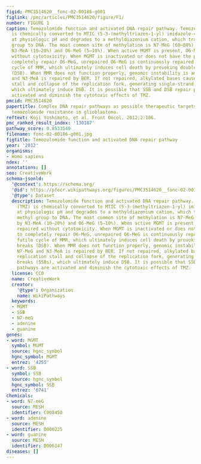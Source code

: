 ```yaml
---
figid: PMC3514620__fonc-02-00186-g001
figlink: /pmc/articles/PMC3514620/figure/F1/
number: FIGURE 1
caption: Temozolomide function and activated DNA repair pathway. Temozolomide (TMZ)
  is chemically converted to MTIC (5-3-(methyltriazen-1-yl) imidazole-4-carboximide)
  at physiologic pH and degrades to a methyldiazonium cation, which transfers a methyl
  group to DNA. The most common site of methylation is N7-MeG (60–80%) followed by
  N3-MeA (10–20%) and O6-MeG (5–10%). When active MGMT is present, O6-MeG is repaired
  without cytotoxicity. When MGMT is inactivated or does not have the potential to
  completely repair O6-MeG, unrepaired O6-MeG is continuously repaired by the futile
  cycle of MMR, which ultimately induces cell death by provoking double-strand breaks
  (DSB). When MMR does not function properly, genomic instability is amplified. N7-MeG
  and N3-MeA is repaired by BER. If not repaired, alkylated bases cause a replication
  stall and collapse of the replication fork, generating single-strand breaks (SSBs),
  which ultimately induce DSB. It is possible that SSB and DSB repair pathways are
  activated and diminish the cytotoxic effects of TMZ.
pmcid: PMC3514620
papertitle: Complex DNA repair pathways as possible therapeutic targets to overcome
  temozolomide resistance in glioblastoma.
reftext: Koji Yoshimoto, et al. Front Oncol. 2012;2:186.
pmc_ranked_result_index: '130187'
pathway_score: 0.8533549
filename: fonc-02-00186-g001.jpg
figtitle: Temozolomide function and activated DNA repair pathway
year: '2012'
organisms:
- Homo sapiens
ndex: ''
annotations: []
seo: CreativeWork
schema-jsonld:
  '@context': https://schema.org/
  '@id': https://pfocr.wikipathways.org/figures/PMC3514620__fonc-02-00186-g001.html
  '@type': Dataset
  description: Temozolomide function and activated DNA repair pathway. Temozolomide
    (TMZ) is chemically converted to MTIC (5-3-(methyltriazen-1-yl) imidazole-4-carboximide)
    at physiologic pH and degrades to a methyldiazonium cation, which transfers a
    methyl group to DNA. The most common site of methylation is N7-MeG (60–80%) followed
    by N3-MeA (10–20%) and O6-MeG (5–10%). When active MGMT is present, O6-MeG is
    repaired without cytotoxicity. When MGMT is inactivated or does not have the potential
    to completely repair O6-MeG, unrepaired O6-MeG is continuously repaired by the
    futile cycle of MMR, which ultimately induces cell death by provoking double-strand
    breaks (DSB). When MMR does not function properly, genomic instability is amplified.
    N7-MeG and N3-MeA is repaired by BER. If not repaired, alkylated bases cause a
    replication stall and collapse of the replication fork, generating single-strand
    breaks (SSBs), which ultimately induce DSB. It is possible that SSB and DSB repair
    pathways are activated and diminish the cytotoxic effects of TMZ.
  license: CC0
  name: CreativeWork
  creator:
    '@type': Organization
    name: WikiPathways
  keywords:
  - MGMT
  - SSB
  - N7-meG
  - adenine
  - guanine
genes:
- word: MGMT
  symbol: MGMT
  source: hgnc_symbol
  hgnc_symbol: MGMT
  entrez: '4255'
- word: SSB
  symbol: SSB
  source: hgnc_symbol
  hgnc_symbol: SSB
  entrez: '6741'
chemicals:
- word: N7-meG
  source: MESH
  identifier: C008450
- word: adenine
  source: MESH
  identifier: D000225
- word: guanine
  source: MESH
  identifier: D006147
diseases: []
---
```

